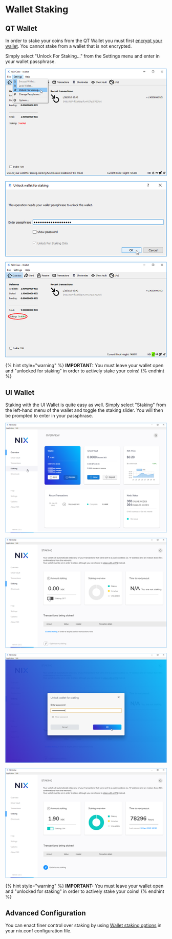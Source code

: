# Wallet Staking

## QT Wallet

In order to stake your coins from the QT Wallet you must first [encrypt your wallet](../backup-and-security-1/qt-wallet-encryption.md). You cannot stake from a wallet that is not encrypted.

Simply select "Unlock For Staking..." from the Settings menu and enter in your wallet passphrase.

![Select &quot;Unlock For Staking...&quot; from the Settings menu](../../.gitbook/assets/qt-unlockforstakingmenu.png)

![Enter in your passphrase](../../.gitbook/assets/qt-stakepass.png)

![Staking will show as &quot;Enabled&quot;](../../.gitbook/assets/qt-stakingenabled.png)

{% hint style="warning" %}
**IMPORTANT:** You must leave your wallet open and "unlocked for staking" in order to actively stake your coins!
{% endhint %}

## UI Wallet

Staking with the UI Wallet is quite easy as well. Simply select "Staking" from the left-hand menu of the wallet and toggle the staking slider. You will then be prompted to enter in your passphrase. 

![Select &quot;Staking&quot; from the left-hand menu](../../.gitbook/assets/ui-stakingmenu.png)

![Toggle the &quot;Staking&quot; slider](../../.gitbook/assets/ui-staking.png)

![Enter in your passphrase](../../.gitbook/assets/ui-stakepass.png)

![Staking is enabled](../../.gitbook/assets/ui-stakingon.png)

{% hint style="warning" %}
**IMPORTANT:** You must leave your wallet open and "unlocked for staking" in order to actively stake your coins!
{% endhint %}

## Advanced Configuration

You can enact finer control over staking by using [Wallet staking options](../command-line-options.md#wallet-staking-options) in your nix.conf configuration file.

